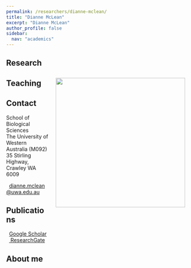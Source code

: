 ```yaml
---
permalink: /researchers/dianne-mclean/
title: "Dianne McLean"
excerpt: "Dianne McLean"
author_profile: false
sidebar:
  nav: "academics"
---
```

## Research
<img class="philprofile" src='/images/Di_WS.jpg' align='right' width="350" hspace="20" vspace="10">

## Teaching

## Contact
<p class="address"><i class="far fa-building"></i> School of Biological Sciences<br>
The University of Western Australia (M092)<br>
35 Stirling Highway, Crawley WA 6009</p>

<p class="phoneemail"><i class="far fa-envelope-open"></i>&nbsp;&nbsp;<a href="mailto:dianne.mclean@uwa.edu.au">dianne.mclean@uwa.edu.au</a><br></p>

## Publications
<i class="fas fa-graduation-cap"></i>&nbsp;&nbsp;<a href="https://scholar.google.com.au/citations?user=VqR4s4cAAAAJ&hl=en">Google Scholar</a><br>
<i class="fab fa-researchgate"></i>&nbsp;&nbsp;<a href="https://www.researchgate.net/profile/Dianne_Mclean"> ResearchGate</a><br>

## About me
